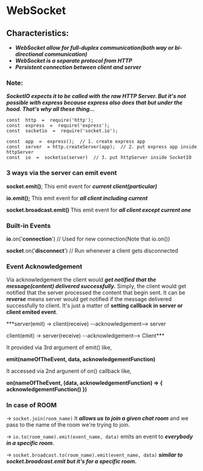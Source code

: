 # WebSocket

## Characteristics:
- ***WebSocket allow for full-duplex communication(both way or bi-directional communication)***
- ***WebSocket is a separate protocol from HTTP***
- ***Persistent connection between client and server***

### Note:
***SocketIO expects it to be called with the raw HTTP Server. But it's not possible with express because express also does that but under the hood. That's why all these thing...***

    const  http  =  require('http');
    const  express  =  require('express');
    const  socketio  =  require('socket.io');

    const  app  =  express();  // 1. create express app
    const  server  = http.createServer(app);  // 2. put express app inside httpServer
    const  io  =  socketio(server)  // 3. put httpServer inside SocketIO


### 3 ways via the server can emit event

**socket.emit()**;                     This emit event for ***current client(particular)***

**io.emit();**                             This emit event for ***all client including current***

**socket.broadcast.emit()**   This emit event for ***all client except current one***

### Built-in Events

**io**.on('**connection**') // Used for new connection(Note that io.on(<built in event>))
    
**socket**.on('**disconnect**') // Run whenever a client gets disconnected

### Event Acknowledgement

Via acknowledgement the client would ***get notified that the message(content) delivered successfully.***
Simply, the client would get notified that the server processed the content that begin sent.
It can be ***reverse*** means server would get notified if the message delivered successfully to client.
It's just a matter of **setting callback in server or client emited event**.

***server(emit) -> client(receive) --acknowledgement--> server

client(emit) -> server(receive) --acknowledgement--> Client***

It provided via 3rd argument of emit() like,

**emit(nameOfTheEvent, data, acknowledgementFunction)**

It accessed via 2nd argunent of on() callback like,

**on(nameOfTheEvent, (data, acknowledgementFunction) => { acknowledgementFunction() })**

### In case of ROOM

-> `socket.join(room_name)`
It ***allows us to join a given chat room*** and we pass to the name of the room we're trying to join.

-> `io.to(room_name).emit(event_name, data)`
emits an event to ***everybody in a specific room***.

-> `socket.broadcast.to(room_name).emit(event_name, data)`
***similar to socket.broadcast.emit but it's for a specific room.***
